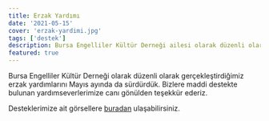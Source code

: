 ```yaml
---
title: Erzak Yardımı
date: '2021-05-15'
cover: 'erzak-yardimi.jpg'
tags: ['destek']
description: Bursa Engelliler Kültür Derneği ailesi olarak düzenli olarak gerçekleştirdiğimiz erzak yardımlarını Mayıs ayında da sürdürdük.
featured: true
---
```


Bursa Engelliler Kültür Derneği olarak düzenli olarak gerçekleştirdiğimiz erzak yardımlarını Mayıs ayında da sürdürdük. Bizlere maddi destekte bulunan yardımseverlerimize canı gönülden teşekkür ederiz.

Desteklerimize ait görsellere [buradan](https://photos.app.goo.gl/DDiyZaTisNgX1EeJA) ulaşabilirsiniz.
